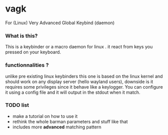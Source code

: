 # vagk
For (Linux) Very Advanced Global Keybind (daemon) 

### What is this?
This is a keybinder or a macro daemon for linux . it react from keys you pressed on your keyboard.

### functionnalities ?
unlike pre existing linux keybinders this one is based on the linux kernel and should work on any display server (hello wayland users), downside is it requires some privileges since it behave like a keylogger.
You can configure it using a config file and it will output in the stdout when it match.

### TODO list
- make a tutorial on how to use it
- rethink the whole barman parameters and stuff like that
- includes more **advanced** matching pattern
